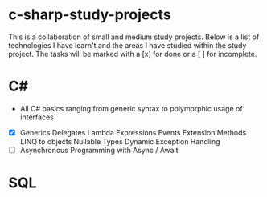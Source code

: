 # c-sharp-study-projects
This is a collaboration of small and medium study projects. Below is a list of technologies I have learn't and the areas I have studied within the study project. The tasks will be marked with a [x] for done or a [ ] for incomplete.

# C#
- All C# basics ranging from generic syntax to polymorphic usage of interfaces

- [x] Generics
Delegates
Lambda Expressions
Events
Extension Methods
LINQ to objects
Nullable Types
Dynamic
Exception Handling
- [ ] Asynchronous Programming with Async / Await 

# SQL
